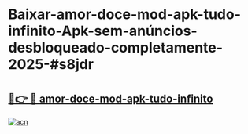 # Baixar-amor-doce-mod-apk-tudo-infinito-Apk-sem-anúncios-desbloqueado-completamente-2025-#s8jdr

# <h2><a href="https://ainizakaria.my?title=amor-doce-mod-apk-tudo-infinito&ref=24M">🔗👉 🔴 amor-doce-mod-apk-tudo-infinito</a></h2>

[![acn](https://github.com/user-attachments/assets/0f9c940e-d8b0-45ae-aac7-cd30a18b3e1c)](https://ainizakaria.my?title=amor-doce-mod-apk-tudo-infinito&ref=24M)

